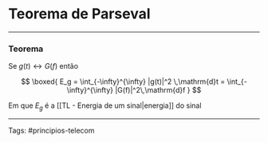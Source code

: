 # Teorema de Parseval

---

### Teorema

Se $g(t) \leftrightarrow G(f)$ então

$$
\boxed{
E_g = \int_{-\infty}^{\infty} |g(t)|^2 \,\mathrm{d}t = \int_{-\infty}^{\infty} |G(f)|^2\,\mathrm{d}f
}
$$

Em que $E_g$ é a [[TL - Energia de um sinal|energia]] do sinal

---

Tags: #principios-telecom 